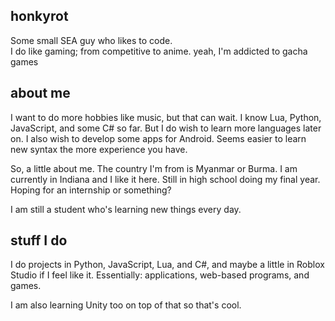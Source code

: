 ## honkyrot
Some small SEA guy who likes to code.  
I do like gaming; from competitive to anime.
yeah, I'm addicted to gacha games

## about me
I want to do more hobbies like music, but that can wait.
I know Lua, Python, JavaScript, and some C# so far. But I do wish to learn more languages later on.
I also wish to develop some apps for Android.
Seems easier to learn new syntax the more experience you have.

So, a little about me. The country I'm from is Myanmar or Burma. I am currently in Indiana and I like it here. Still in high school doing my final year. Hoping for an internship or something?

I am still a student who's learning new things every day.


## stuff I do
I do projects in Python, JavaScript, Lua, and C#, and maybe a little in Roblox Studio if I feel like it.
Essentially: applications, web-based programs, and games.

I am also learning Unity too on top of that so that's cool.


